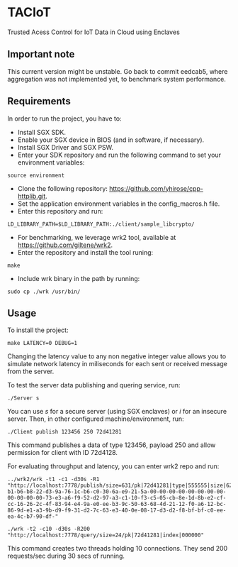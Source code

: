 # TACIoT
Trusted Acess Control for IoT Data in Cloud using Enclaves

## Important note
This current version might be unstable. Go back to commit eedcab5, where aggregation was
not implemented yet, to benchmark system performance.

## Requirements
In order to run the project, you have to:
* Install SGX SDK.
* Enable your SGX device in BIOS (and in software, if necessary).
* Install SGX Driver and SGX PSW.
* Enter your SDK repository and run the following command to set your environment variables:
```
source environment
```
* Clone the following repository: https://github.com/yhirose/cpp-httplib.git.
* Set the application environment variables in the config_macros.h file.
* Enter this repository and run:
```
LD_LIBRARY_PATH=$LD_LIBRARY_PATH:./client/sample_libcrypto/
```
* For benchmarking, we leverage wrk2 tool, available at https://github.com/giltene/wrk2.
* Enter the repository and install the tool runing:
```
make
```
* Include wrk binary in the path by running:
```
sudo cp ./wrk /usr/bin/
```

## Usage
To install the project:
```
make LATENCY=0 DEBUG=1
```
Changing the latency value to any non negative integer value allows you to simulate 
network latency in miliseconds for each sent or received message from the server.

To test the server data publishing and quering service, run:
```
./Server s
```
You can use *s* for a secure server (using SGX enclaves) or *i* for an insecure server.
Then, in other configured machine/environment, run:
```
./Client publish 123456 250 72d41281
```
This command publishes a data of type 123456, payload 250 and allow permission for client with ID 72d4128.

For evaluating throughput and latency, you can enter wrk2 repo and run:
```
../wrk2/wrk -t1 -c1 -d30s -R1 "http://localhost:7778/publish/size=631/pk|72d41281|type|555555|size|62|encrypted|dd-b1-b6-b8-22-d3-9a-76-1c-b6-c0-30-6a-e9-21-5a-00-00-00-00-00-00-00-00-00-00-00-00-73-e3-a6-f9-52-d2-97-a3-c1-10-f3-c5-05-cb-8e-1d-8b-e2-cf-cc-16-26-2c-4f-83-94-e4-9a-e0-ee-b3-9c-50-63-68-4d-21-12-f0-a6-12-bc-86-9d-e1-a3-9b-d9-f9-31-d2-7c-63-e3-40-0e-08-17-d3-d2-f8-bf-bf-c0-ee-ea-4c-b7-90-df-"
```
```
./wrk -t2 -c10 -d30s -R200 "http://localhost:7778/query/size=24/pk|72d41281|index|000000"
```
This command creates two threads holding 10 connections. They send 200 requests/sec
during 30 secs of running.